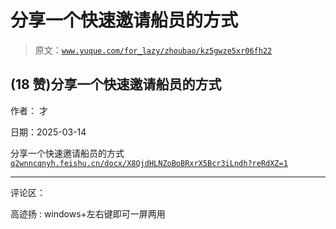 # 分享一个快速邀请船员的方式

> 原文：[`www.yuque.com/for_lazy/zhoubao/kz5gwze5xr06fh22`](https://www.yuque.com/for_lazy/zhoubao/kz5gwze5xr06fh22)

## (18 赞)分享一个快速邀请船员的方式

作者： 才

日期：2025-03-14

分享一个快速邀请船员的方式 [`q2wnncqnyh.feishu.cn/docx/X8QjdHLNZoBoBRxrX5Bcr3iLndh?reRdXZ=1`](https://q2wnncqnyh.feishu.cn/docx/X8QjdHLNZoBoBRxrX5Bcr3iLndh?reRdXZ=1)

* * *

评论区：

高迹扬 : windows+左右键即可一屏两用